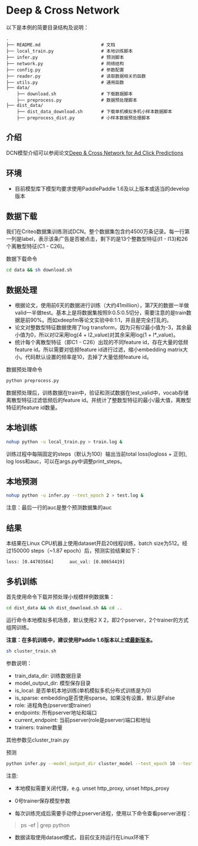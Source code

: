 # Deep & Cross Network

以下是本例的简要目录结构及说明：

```text
.
├── README.md                       # 文档
├── local_train.py                  # 本地训练脚本
├── infer.py                        # 预测脚本
├── network.py                      # 网络结构
├── config.py                       # 参数配置
├── reader.py                       # 读取数据相关的函数
├── utils.py                        # 通用函数
├── data/
    ├── download.sh                 # 下载数据脚本
    ├── preprocess.py               # 数据预处理脚本
├── dist_data/
    ├── dist_data_download.sh       # 下载单机模拟多机小样本数据脚本
    ├── preprocess_dist.py          # 小样本数据预处理脚本

```

## 介绍
DCN模型介绍可以参阅论文[Deep & Cross Network for Ad Click Predictions](https://arxiv.org/abs/1708.05123)

## 环境
- 目前模型库下模型均要求使用PaddlePaddle 1.6及以上版本或适当的develop版本

## 数据下载

我们在Criteo数据集训练测试DCN。整个数据集包含约4500万条记录。每一行第一列是label，表示该条广告是否被点击，剩下的是13个整数型特征(I1 - I13)和26个离散型特征(C1 - C26)。

数据下载命令
```bash
cd data && sh download.sh
```

## 数据处理

- 根据论文，使用前6天的数据进行训练（大约41million），第7天的数据一半做valid一半做test。基本上是将数据集按照9:0.5:0.5切分，需要注意的是train数据是前90%。而如xdeepfm等论文实验中8:1:1，并且是完全打乱的。
- 论文对整数型特征数据使用了log transform，因为只有I2最小值为-3，其余最小值为0，所以对I2采用log(4 + l2_value)对其余采用log(1 + l*_value)。
- 统计每个离散型特征（即C1 - C26）出现的不同feature id，存在大量的低频feature id。所以需要对低频feature id进行过滤，缩小embedding matrix大小。代码默认设置的频率是10，去掉了大量低频feature id。

数据预处理命令
```bash
python preprocess.py
```

数据预处理后，训练数据在train中，验证和测试数据在test_valid中，vocab存储离散型特征过滤低频后的feature id。并统计了整数型特征的最小/最大值，离散型特征的feature id数量。

## 本地训练

```bash
nohup python -u local_train.py > train.log &
```
训练过程中每隔固定的steps（默认为100）输出当前total loss(logloss + 正则), log loss和auc，可以在args.py中调整print_steps。

## 本地预测
```bash
nohup python -u infer.py --test_epoch 2 > test.log &
```
注意：最后一行的auc是整个预测数据集的auc

## 结果
本结果在Linux CPU机器上使用dataset开启20线程训练，batch size为512。经过150000 steps（~1.87 epoch）后，预测实验结果如下：
```text
loss: [0.44703564]      auc_val: [0.80654419]
```

## 多机训练
首先使用命令下载并预处理小规模样例数据集：
```bash
cd dist_data && sh dist_download.sh && cd ..
```
运行命令本地模拟多机场景，默认使用2 X 2，即2个pserver，2个trainer的方式组网训练。

**注意：在多机训练中，建议使用Paddle 1.6版本以上或[最新版本](https://www.paddlepaddle.org.cn/documentation/docs/zh/beginners_guide/install/Tables.html#whl-dev)。**

```bash
sh cluster_train.sh
```
参数说明：
- train_data_dir: 训练数据目录
- model_output_dir: 模型保存目录
- is_local: 是否单机本地训练(单机模拟多机分布式训练是为0)
- is_sparse: embedding是否使用sparse。如果没有设置，默认是False
- role: 进程角色(pserver或trainer)
- endpoints: 所有pserver地址和端口
- current_endpoint: 当前pserver(role是pserver)端口和地址
- trainers: trainer数量

其他参数见cluster_train.py

预测
```bash
python infer.py --model_output_dir cluster_model --test_epoch 10 --test_valid_data_dir dist_data/dist_test_valid_data --vocab_dir dist_data/vocab --cat_feat_num dist_data/cat_feature_num.txt
```
注意:

- 本地模拟需要关闭代理，e.g. unset http_proxy, unset https_proxy

- 0号trainer保存模型参数

- 每次训练完成后需要手动停止pserver进程，使用以下命令查看pserver进程：
  
>ps -ef | grep python
  
- 数据读取使用dataset模式，目前仅支持运行在Linux环境下
